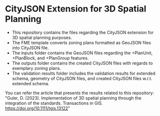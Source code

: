 # CityJSON Extension for 3D Spatial Planning
- This repository contains the files regarding the CityJSON extension for 3D spatial planning purposes.
- The FME template converts zoning plans formatted as GeoJSON files into CityJSON file.
- The inputs folder contains the GeoJSON files regarding the +PlanUnit, +PlanBlock, and +PlanGroup features.
- The outputs folder contains the created CityJSON files with regards to exemplary zoning plans.
- The validation results folder includes the validation results for extended schema, geometry of CityJSON files, and created CityJSON files w.r.t. extended schema.

You can refer the article that presents the results related to this repository:  
"Guler, D. (2023). Implementation of 3D spatial planning through the integration of the standards. Transactions in GIS. https://doi.org/10.1111/tgis.13122"
